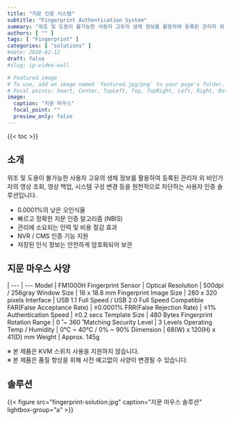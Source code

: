 ```yaml
---
title: "지문 인증 시스템"
subtitle: "Fingerprint Authentication System"
summary: "위조 및 도용이 불가능한 사용자 고유의 생체 정보를 활용하여 등록된 관리자 외 비인가자의 영상 조회, 영상 백업, 시스템 구성 변경 등을 원천적으로 차단하는 사용자 인증 솔루션입니다."
authors: [ "" ]
tags: [ "Fingerprint" ]
categories: [ "solutions" ]
#date: 2020-02-12
draft: false
#slug: ip-video-wall

# Featured image
# To use, add an image named `featured.jpg/png` to your page's folder.
# Focal points: Smart, Center, TopLeft, Top, TopRight, Left, Right, BottomLeft, Bottom, BottomRight.
image:
  caption: "지문 마우스"
  focal_point: ""
  preview_only: false
---
```


{{< toc >}}

## 소개

위조 및 도용이 불가능한 사용자 고유의 생체 정보를 활용하여 등록된 관리자 외 비인가자의 영상 조회, 영상 백업, 시스템 구성 변경 등을 원천적으로 차단하는 사용자 인증 솔루션입니다.

- 0.0001%의 낮은 오인식율
- 빠르고 정확한 지문 인증 알고리즘 (NBIS)
- 관리에 소요되는 인력 및 비용 절감 효과
- NVR / CMS 인증 기능 지원
- 저장된 인식 정보는 안전하게 암호화되어 보관

## 지문 마우스 사양

|
--- | ---
Model | FM1000H
Fingerprint Sensor | Optical
Resolution | 500dpi / 256gray
Window Size | 16 x 18.8 mm
Fingerprint Image Size | 280 x 320 pixels
Interface | USB 1.1 Full Speed / USB 2.0 Full Speed Compatible
FAR(False Acceptance Rate) |  ≤0.0001%
FRR(False Rejection Rate) | ≤1%
Authentication Speed | ≥0.2 secs
Template Size | 480 Bytes
Fingerprint Rotation Range | 0 ̊ ~ 360 ̊
Matching Security Level | 3 Levels
Operating Temp / Humidity | 0°C ~ 40°C / 0% ~ 90%
Dimension | 68(W) x 120(H) x 41(D) mm
Weight | Approx. 145g

※ 본 제품은 KVM 스위치 사용을 지원하지 않습니다.<br>
※ 본 제품은 품질 향상을 위해 사전 예고없이 사양이 변경될 수 있습니다.

## 솔루션

{{< figure src="fingerprint-solution.jpg" caption="지문 마우스 솔루션" lightbox-group="a" >}}
